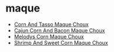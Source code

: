 # maque

 * [Corn And Tasso Maque Choux](../index/c/corn-and-tasso-maque-choux-359753.json)
 * [Cajun Corn And Bacon Maque Choux](../index/c/cajun-corn-and-bacon-maque-choux.json)
 * [Melodys Corn Maque Choux](../index/m/melodys-corn-maque-choux.json)
 * [Shrimp And Sweet Corn Maque Choux](../index/s/shrimp-and-sweet-corn-maque-choux.json)
